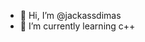 - 👋 Hi, I’m @jackassdimas
- 🌱 I’m currently learning c++

<!---
jackassdimas/jackassdimas is a ✨ special ✨ repository because its `README.md` (this file) appears on your GitHub profile.
You can click the Preview link to take a look at your changes.
--->
